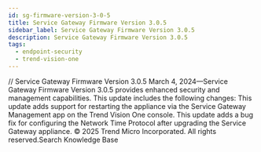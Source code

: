 ```yaml
---
id: sg-firmware-version-3-0-5
title: Service Gateway Firmware Version 3.0.5
sidebar_label: Service Gateway Firmware Version 3.0.5
description: Service Gateway Firmware Version 3.0.5
tags:
  - endpoint-security
  - trend-vision-one
---
```


/*<![CDATA[*/ $('#title').html($('meta[name=map-description]').attr('content')); /*]]>*/ Service Gateway Firmware Version 3.0.5 March 4, 2024—Service Gateway Firmware Version 3.0.5 provides enhanced security and management capabilities. This update includes the following changes: This update adds support for restarting the appliance via the Service Gateway Management app on the Trend Vision One console. This update adds a bug fix for configuring the Network Time Protocol after upgrading the Service Gateway appliance. © 2025 Trend Micro Incorporated. All rights reserved.Search Knowledge Base